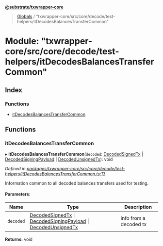 **[@substrate/txwrapper-core](../README.md)**

> [Globals](../globals.md) / "txwrapper-core/src/core/decode/test-helpers/itDecodesBalancesTransferCommon"

# Module: "txwrapper-core/src/core/decode/test-helpers/itDecodesBalancesTransferCommon"

## Index

### Functions

* [itDecodesBalancesTransferCommon](_txwrapper_core_src_core_decode_test_helpers_itdecodesbalancestransfercommon_.md#itdecodesbalancestransfercommon)

## Functions

### itDecodesBalancesTransferCommon

▸ **itDecodesBalancesTransferCommon**(`decoded`: [DecodedSignedTx](_txwrapper_core_src_types_decode_.md#decodedsignedtx) \| [DecodedSigningPayload](_txwrapper_core_src_types_decode_.md#decodedsigningpayload) \| [DecodedUnsignedTx](_txwrapper_core_src_types_decode_.md#decodedunsignedtx)): void

*Defined in [packages/txwrapper-core/src/core/decode/test-helpers/itDecodesBalancesTransferCommon.ts:13](https://github.com/paritytech/txwrapper-core/blob/731a943/packages/txwrapper-core/src/core/decode/test-helpers/itDecodesBalancesTransferCommon.ts#L13)*

Information common to all decoded balances transfers used for testing.

#### Parameters:

Name | Type | Description |
------ | ------ | ------ |
`decoded` | [DecodedSignedTx](_txwrapper_core_src_types_decode_.md#decodedsignedtx) \| [DecodedSigningPayload](_txwrapper_core_src_types_decode_.md#decodedsigningpayload) \| [DecodedUnsignedTx](_txwrapper_core_src_types_decode_.md#decodedunsignedtx) | info from a decoded tx  |

**Returns:** void
